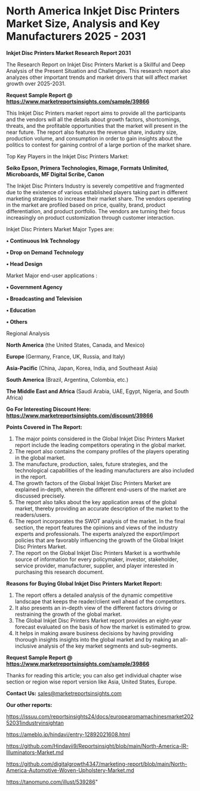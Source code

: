 # North America Inkjet Disc Printers Market Size, Analysis and Key Manufacturers 2025 - 2031

<strong>Inkjet Disc Printers Market Research Report 2031</strong>

The Research Report on Inkjet Disc Printers Market is a Skillful and Deep Analysis of the Present Situation and Challenges. This research report also analyzes other important trends and market drivers that will affect market growth over 2025-2031.

<strong>Request Sample Report @ <a href=https://www.marketreportsinsights.com/sample/39866>https://www.marketreportsinsights.com/sample/39866</a></strong>

This Inkjet Disc Printers market report aims to provide all the participants and the vendors will all the details about growth factors, shortcomings, threats, and the profitable opportunities that the market will present in the near future. The report also features the revenue share, industry size, production volume, and consumption in order to gain insights about the politics to contest for gaining control of a large portion of the market share.

Top Key Players in the Inkjet Disc Printers Market:

<strong>Seiko Epson, Primera Technologies, Rimage, Formats Unlimited, Microboards, MF Digital Scribe, Canon</strong>

The Inkjet Disc Printers Industry is severely competitive and fragmented due to the existence of various established players taking part in different marketing strategies to increase their market share. The vendors operating in the market are profiled based on price, quality, brand, product differentiation, and product portfolio. The vendors are turning their focus increasingly on product customization through customer interaction.

Inkjet Disc Printers Market Major Types are:

<strong>•  Continuous Ink Technology

•  Drop on Demand Technology

•  Head Design</strong>

Market Major end-user applications :

<strong>•  Government Agency

•  Broadcasting and Television

•  Education

•  Others</strong>

Regional Analysis

</u><strong><b>North America</b></strong> (the United States, Canada, and Mexico)

<strong><b>Europe </b></strong>(Germany, France, UK, Russia, and Italy)

<strong><b>Asia-Pacific</b></strong> (China, Japan, Korea, India, and Southeast Asia)

<strong><b>South America</b></strong> (Brazil, Argentina, Colombia, etc.)

<strong><b>The Middle East and Africa</b></strong> (Saudi Arabia, UAE, Egypt, Nigeria, and South Africa)

<strong>Go For Interesting Discount Here: <a href=https://www.marketreportsinsights.com/discount/39866>https://www.marketreportsinsights.com/discount/39866</a></strong>

<strong>Points Covered in The Report:</strong>
<ol>
  <li>The major points considered in the Global Inkjet Disc Printers Market report include the leading competitors operating in the global market.</li>
  <li>The report also contains the company profiles of the players operating in the global market.</li>
  <li>The manufacture, production, sales, future strategies, and the technological capabilities of the leading manufacturers are also included in the report.</li>
  <li>The growth factors of the Global Inkjet Disc Printers Market are explained in-depth, wherein the different end-users of the market are discussed precisely.</li>
  <li>The report also talks about the key application areas of the global market, thereby providing an accurate description of the market to the readers/users.</li>
  <li>The report incorporates the SWOT analysis of the market. In the final section, the report features the opinions and views of the industry experts and professionals. The experts analyzed the export/import policies that are favorably influencing the growth of the Global Inkjet Disc Printers Market.</li>
  <li>The report on the Global Inkjet Disc Printers Market is a worthwhile source of information for every policymaker, investor, stakeholder, service provider, manufacturer, supplier, and player interested in purchasing this research document.</li>
</ol>
<strong>Reasons for Buying Global Inkjet Disc Printers Market Report:</strong>

<ol>
  <li>The report offers a detailed analysis of the dynamic competitive landscape that keeps the reader/client well ahead of the competitors.</li>
  <li>It also presents an in-depth view of the different factors driving or restraining the growth of the global market.</li>
  <li>The Global Inkjet Disc Printers Market report provides an eight-year forecast evaluated on the basis of how the market is estimated to grow.</li>
  <li>It helps in making aware business decisions by having providing thorough insights insights into the global market and by making an all-inclusive analysis of the key market segments and sub-segments.</li>
</ol>
<strong>Request Sample Report @ <a href=https://www.marketreportsinsights.com/sample/39866>https://www.marketreportsinsights.com/sample/39866</a></strong>


Thanks for reading this article; you can also get individual chapter wise section or region wise report version like Asia, United States, Europe.

<strong>Contact Us:</strong>
sales@marketreportsinsights.com

<strong>Our other reports:</strong>

<a href=https://issuu.com/reportsinsights24/docs/europearomamachinesmarket20252031industryinsightan>https://issuu.com/reportsinsights24/docs/europearomamachinesmarket20252031industryinsightan</a>

<a href=https://ameblo.jp/hindavi/entry-12892021608.html>https://ameblo.jp/hindavi/entry-12892021608.html</a>

<a href=https://github.com/Hindavii9/Reportsinsight/blob/main/North-America-IR-Illuminators-Market.md>https://github.com/Hindavii9/Reportsinsight/blob/main/North-America-IR-Illuminators-Market.md</a>

<a href=https://github.com/digitalgrowth4347/marketing-report/blob/main/North-America-Automotive-Woven-Upholstery-Market.md>https://github.com/digitalgrowth4347/marketing-report/blob/main/North-America-Automotive-Woven-Upholstery-Market.md</a>

<a href=https://tanomuno.com/illust/539286>https://tanomuno.com/illust/539286</a>"
